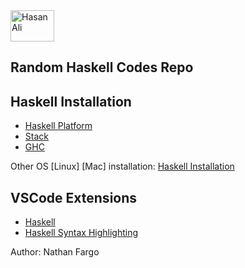 <img src="https://global-uploads.webflow.com/6047a9e35e5dc54ac86ddd90/63064c5652d40eda2eb7a838_33ac2334.png" alt="Hasan Ali" width="70" height="50">

## Random Haskell Codes Repo

## Haskell Installation
- [Haskell Platform](https://www.haskell.org/platform/)
- [Stack](https://docs.haskellstack.org/en/stable/README/)
- [GHC](https://www.haskell.org/ghc/)
  
Other OS [Linux] [Mac] installation: [Haskell Installation](https://www.haskell.org/ghcup/install/)

## VSCode Extensions
- [Haskell](https://marketplace.visualstudio.com/items?itemName=haskell.haskell)
- [Haskell Syntax Highlighting](https://marketplace.visualstudio.com/items?itemName=justusadam.language-haskell)

Author: Nathan Fargo